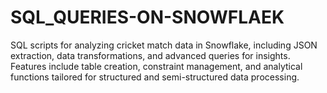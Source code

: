 # SQL_QUERIES-ON-SNOWFLAEK
SQL scripts for analyzing cricket match data in Snowflake, including JSON extraction, data transformations, and advanced queries for insights. Features include table creation, constraint management, and analytical functions tailored for structured and semi-structured data processing.
